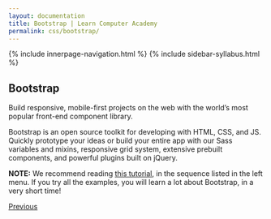 ```yaml
---
layout: documentation
title: Bootstrap | Learn Computer Academy
permalink: css/bootstrap/
---
```

<div class="loader">
  {% include innerpage-navigation.html %}
  {% include sidebar-syllabus.html %}
            <div class="page-content">
                <div class="content-wrapper">
                    <div class="row">
                        <div class="col-md-9 content">
                            <!-- Your content goes started here -->
                            <div class="doc-content">
                                <h2>Bootstrap</h2>
                                <p>Build responsive, mobile-first projects on the web with the world’s most popular front-end component library.</p>
                                <p>Bootstrap is an open source toolkit for developing with HTML, CSS, and JS. Quickly prototype your ideas or build your entire app with our Sass variables and mixins, responsive grid system, extensive prebuilt components, and powerful plugins built on jQuery.</p>
                                <p class="note"><b>NOTE:</b> We recommend reading <a href="https://getbootstrap.com/" target="_blank">this tutorial</a>, in the sequence listed in the left menu. If you try all the examples, you will learn a lot about Bootstrap, in a very short time!</p>
                            </div>
                            <!-- /.Your content goes ends here -->
                            <div class="footer-btn d-flex justify-content-between">
                                <a href="/javascript/jquery" class="btn"><i class="fas fa-arrow-circle-left"></i>Previous</a>
                                <!-- <a href="css_dev.html" class="btn">Next<i class="fas fa-arrow-circle-right"></i></a> -->
                            </div>
                            <!-- /.End of footer button -->
                        </div>
                        <!-- Right Sidebar Start-->
                        <?php include '../includes/right-sidebar-innerpage.php'; ?>
                        <!-- Right-Sidebar End -->
                    </div>
                </div>
<!-- Footer Start -->
<?php include '../includes/footer.php'; ?>
